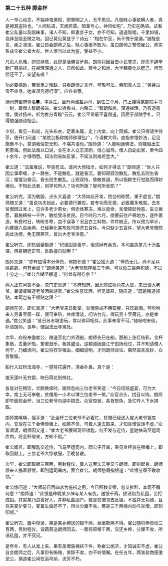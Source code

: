 <script type="text/javascript">
    var head = document.getElementsByTagName('head')[0];
    cssURL = '/public/article_1.css';
    linkTag = document.createElement('link');
    linkTag.href = cssURL;
    linkTag.setAttribute('type','text/css');
    linkTag.setAttribute('rel','stylesheet');
    head.appendChild(linkTag);
</script>
### 第二十五种 掷金杯

人一举心动念，不独神鬼俱知，即慧明之人，无不悉见。凡做昧心事欲瞒人者，真是掩耳盗铃也。“人间私语，天闻若雷。暗室亏心，神目如电”，乃实在确语。试看崔公私蓄以及暗昧事，诸人不知，即妻妾子女，亦不尽知。遥遥智朗，千里如镜，岂非至隐至微之地。固已莫见莫显乎？诗云：“相在尔室，尚不愧于屋漏。”诚哉是言，阅之凛凛。崔公自会朗师之后，昧心事毫不敢为，虽曰朗师之警悟崔公，而实系成全崔公者大矣。世人俱当以此为鉴，受益不小。

凡见人危难，即思拯救，此即是活佛菩萨矣。朗师只因目击小民寒冻，即思不辞辛勤广募施袄，在禅理深通之人，自然如此。若今之和尚，大半藉募化以肥己，但恐偿还不了，安望有成？

功必要德助，若表里之难缺，只看朗师之言行，可敬可法。紫阳真人云：“黄芽白雪不难寻，达者须凭德行深”，应各省察。

扬州府崔府尊名■，字莲生。坐升两淮盐运司，到任三个月，门上接得某部院手书一封，着僧人智朗投进。崔公拆看书，内略云：“智朗和尚，深通禅理，乃有道高僧。倘过扬州，祈为推分青盼”云云。崔公平常最不喜僧道，因屈于部院手札，只得勉强随请相会。

少刻，看见一和尚，光头布衣，足着朱履，走上内堂，向上同揖。崔公只得请坐待茶，便开口问道：“某院台极称朗师佛理弘广，今请教大师，直指参悟妙法，足见施惠不小。莫谓我俗吏无知，不堪共语也。”朗师道：“人能明通佛法，则能超出生死苦海。但此法难以口说，全在本人立志坚刚，信心诚笃。僧人自幼出家，至今四十余年，才得明悉。知法则易如反掌，不知法则难若登大。”

崔公道：“法虽难说，毕竟有法。请问大师指示，如何才得法？”朗师道：“世人只因尘事牵缠，才一静坐，不是散乱，就是昏沉。要知寂寂治散乱，散乱去则生昏沉；惺惺治昏沉，昏去则生散乱。止观双持，昏散皆退，所以指群生行觉路而得妙境也。不知此法者，则学何所入？功何所施？智何所发耶？”

崔公听完，深为敬服，点头大喜道：“大师如此开发，院台的称赞，果不虚言。”朗师随又道：“虽说功夫如此，必要德行兼佐。若专功而无德，必致魔多难就。去冬贫僧因过淮上，见许多老少男女，俱赤体寒冻，难以度命，贫僧顿起怜慈，妄立微愿，募施棉袄一千件，散给受冻贫民。目今时已六月，欲要前往产棉地方，逐件置造，有费时日，转盼冬寒，岂不误事？况且衣工料物，件件缺乏。所以预为早计，约费银六百余两，已经募化某布政司施济五百件。今只缺少五百件，望大老爷慨然完此功德，免无限寒苦，皆出大老爷洪恩。”

崔公听完，即愁眉蹙额道：“积德固是善举，但须绰有余货。本司虽执掌几十万盐课，俱是朝廷正项，谁敢擅自动用？”

朗师又道：“亦有应得本分俸赀，何妨积德？”崔公摇头道：“俸赀无几，尚不足以供薪蔬，何有余润？”朗师笑道：“大老爷现存蓄三千两，可以动三百两积德，不过十分之一。”崔公含糊坚赖道：“何曾有得存余？”

两人正在问答不合，忽门吏禀道：“本府知府，因北郊虹桥荷花大放，来日请大老爷，兼请督粮道老爷酒船游赏。”崔公性喜饮酒，听见请召，随应道：“既是粮道领贴，本司岂有不领贴之理？”

朗师在旁，即忙禀道：“大老爷来日赴宴，贫僧斋戒不用荤腥，只饮蔬酒。可吩咐来人另备豆腐一碟，便可奉陪，共席清谈，叨沾台光，得玩赏十里荷花，亦是幸遇。”崔公笑道：“昔日苏东坡游玩，常以佛印相伴。此事未常不可。”随吩咐来役，补请朗师。谈毕，僧回法云寺寓处。

次早，府役奉邀崔公、粮道至北门外酒船，朗师先已在船。那船上张灯结彩，金杯象筋，古董炉瓶，笙歌鼓乐，极其盛设。这粮道因自江宁由扬经过，并不知请僧人何干，乃细询问。崔公将荐举根由，细细说明，才同朗师谈论。果然语言高妙，众皆敬服。

船行入虹桥法海寺，一望荷花遍开，清香扑鼻。真个是：

接天莲叶无穷碧，映日荷花别样红。

各皆对花畅饮，半醉换席时，朗师忽向三位老爷笑道：“今日叨陪盛宴，可为大幸。席上无可奉敬，贫僧用一小术以博三位老爷一笑。”众官点头，拭目以待。朗师即举面前金杯，当三位老爷向湖中掷去。众官惊骇，各皆怒色，急忙呼人下水捞取。

朗师笑嘻嘻，摇手道：“此金杯三位老爷不必着忙，贫僧已经送入崔大老爷银库内，安放在三千金俸赀桶上。如若不信，可着人速去取来，才知贫僧说话不虚。”众皆谓谎，朗师因又道：“崔大老爷腰间现带锁匙，何不发与近侍，星驰快马至运司库内，将金杯取来，方知不假。”

崔公闻言，即解匙交近侍，飞马至运司内，同公子开库，果见金杯放在银桶上，即取回献上。三位老爷大惊敬服，至晚各散。

次早，崔公即取银三百两，另封程仪，着人送至法云寺交与朗师，即刻起身。朗师烦来人携着原银，即到运司署内，面会崔公。朗师愁眉指银道：“此银分厘不敢收领。”

崔公惊问道：“大师前日再四求为施袄之用，今已照数交银，忽又推辞，本司不解何意？”朗师道：“此银是昨晚某乡绅与某人有仇。送银千两，欲诬陷为私囤，苦打成招。其实某乃良善好人，并非私盐囤户。若是贫僧领去此银，不独并无功德，且将来变驴变马，变畜生偿还不了，所以分厘不收。若是三千两桶内动与贫僧，即刻叩领。”

崔公听完，腹中惊骇，果是某乡绅送的银千两，丝毫欺瞒不得。崔公随将俸赀动三百两，另封程仪，设蔬斋送朗师回去。一面将原银千两，交还乡绅，分厘不收，所诬私囤，并不究问。

是年冬，有人从淮上来，果有圣僧装棉袄千件，称崔公施济，才知诚实不虚。崔公自会朗师之后，凡事但有贿赂，俱辞不收，亦不听情嘱。在任五年，两淮盐商感激至公，捐造崔公祠在运司前，流芳不朽。